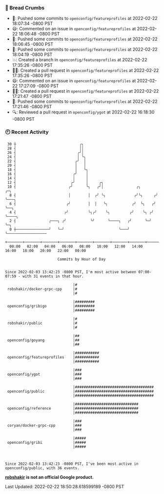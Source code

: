 ### 🍞 Bread Crumbs

 * 🚢: Pushed some commits to `openconfig/featureprofiles` at 2022-02-22 18:07:34 -0800 PST
 * 😃: Commented on an issue in `openconfig/featureprofiles` at 2022-02-22 18:06:48 -0800 PST
 * 🚢: Pushed some commits to `openconfig/featureprofiles` at 2022-02-22 18:06:45 -0800 PST
 * 🚢: Pushed some commits to `openconfig/featureprofiles` at 2022-02-22 18:04:19 -0800 PST
 * 💥: Created a branch in `openconfig/featureprofiles` at 2022-02-22 17:35:26 -0800 PST
 * ✍🏼: Created a pull request in `openconfig/featureprofiles` at 2022-02-22 17:35:26 -0800 PST
 * 😃: Commented on an issue in `openconfig/featureprofiles` at 2022-02-22 17:27:09 -0800 PST
 * ✍🏼: Created a pull request in `openconfig/featureprofiles` at 2022-02-22 17:21:47 -0800 PST
 * 🚢: Pushed some commits to `openconfig/featureprofiles` at 2022-02-22 17:21:46 -0800 PST
 * 🔍: Reviewed a pull request in  `openconfig/ygot` at 2022-02-22 16:18:30 -0800 PST

### 🕘 Recent Activity
```
 30 ┼                             ╭╮
 28 ┤                             ││
 26 ┤                            ╭╯│
 24 ┤                            │ ╰╮
 22 ┤                           ╭╯  │
 20 ┤                           │   │
 18 ┤                           │   ╰╮
 16 ┤                          ╭╯    │
 14 ┤                          │     │
 12 ┤                         ╭╯     │     ╭╮
 10 ┤                        ╭╯      ╰╮   ╭╯│               ╭╮       ╭─╮
  8 ┤                        │        │  ╭╯ ╰╮             ╭╯╰╮     ╭╯ ╰───╮
  6 ┤                       ╭╯        │  │   ╰╮           ╭╯  ╰╮   ╭╯      ╰──╮
  4 ┤                      ╭╯         ╰╮╭╯    ╰╮         ╭╯    ╰╮ ╭╯          ╰────╮
  2 ┤               ╭───╮ ╭╯           ╰╯      ╰────╮   ╭╯      ╰─╯                ╰─╮
  0 ┼───────────────╯   ╰─╯                         ╰───╯                            ╰──────────────────
    +───────+───────+───────+───────+───────+───────+───────+───────+───────+───────+───────+───────+────
  00:00   02:00   04:00   06:00   08:00   10:00   12:00   14:00   16:00   18:00   20:00   22:00   00:00   

						Commits by Hour of Day


Since 2022-02-03 13:42:23 -0800 PST, I'm most active between 07:00-07:59 - with 31 events in that hour.

```



```
                               |#
 robshakir/docker-grpc-cpp     |#
                               |#

                               |#########
 openconfig/gribigo            |#########
                               |#########

                               |#
 robshakir/public              |#
                               |#

                               |##
 openconfig/goyang             |##
                               |##

                               |###########
 openconfig/featureprofiles    |###########
                               |###########

                               |###
 openconfig/ygot               |###
                               |###

                               |####################################
 openconfig/public             |####################################
                               |####################################

                               |#############################
 openconfig/reference          |#############################
                               |#############################

                               |###
 coryan/docker-grpc-cpp        |###
                               |###

                               |#####
 openconfig/gribi              |#####
                               |#####



Since 2022-02-03 13:42:23 -0800 PST, I've been most active in openconfig/public, with 36 events.

```
**[robshakir](mailto:robjs@google.com) is not an official Google product.**  


Last Updated: 2022-02-22 18:50:28.618599189 -0800 PST
